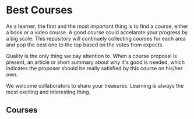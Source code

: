 # Best Courses
As a learner, the first and the most important thing is to find a course, either a book or a video course. A good course could accelarate your progress by a big scale. This repository will continuely collecting courses for each area and pop the best one to the top based on the votes from expects.

Quality is the only thing we pay attention to. When a course proposal is present, an article or short summary about why it's good is needed, which indicates the proposer should be really satisfied by this course on his/her own.

We welcome collaborators to share your treasures. Learning is always the most exciting and interesting thing.

## Courses
